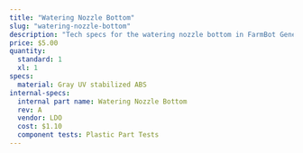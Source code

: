 ```yaml
---
title: "Watering Nozzle Bottom"
slug: "watering-nozzle-bottom"
description: "Tech specs for the watering nozzle bottom in FarmBot Genesis. Visit [our shop](http://shop.farm.bot) to purchase parts."
price: $5.00
quantity:
  standard: 1
  xl: 1
specs:
  material: Gray UV stabilized ABS
internal-specs:
  internal part name: Watering Nozzle Bottom
  rev: A
  vendor: LDO
  cost: $1.10
  component tests: Plastic Part Tests
---
```

